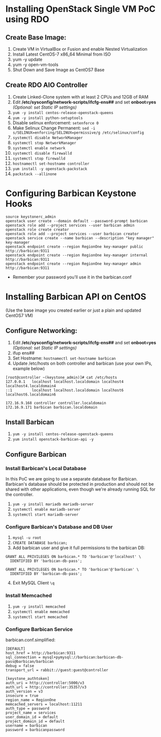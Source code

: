 # Installing OpenStack Single VM PoC using RDO

## Create Base Image:
1. Create VM in VirtualBox or Fusion and enable Nested Virtualization
2. Install Latest CentOS-7 x86_64 Minimal from ISO
3. yum -y update
4. yum -y open-vm-tools
5. Shut Down and Save Image as CentOS7 Base

## Create RDO AIO Controller
1. Create Linked-Clone system with at least 2 CPUs and 12GB of RAM
2. Edit __/etc/sysconfig/network-scripts/ifcfg-ens##__ and set __onboot=yes__ _(Optional: set Static IP settings)_
3. ```yum -y install centos-release-openstack-queens```
4. ```yum -y install python-setuptools```
5. Disable selinux enforcement: ```setenforce 0```
6. Make Selinux Change Permanent:  ```sed -i s/SELINUX=enforcing/SELINUX=permissive/g /etc/selinux/config```
7. ```systemctl disable NetworkManager```
8. ```systemctl stop NetworkManager```
9. ```systemctl enable network```
10. ```systemctl disable firewalld```
11. ```systemctl stop firewalld```
12. ```hostnamectl set-hostname controller```
13. ```yum install -y openstack-packstack```
14. ```packstack --allinone```

# Configuring Barbican Keystone Hooks

```
source keystonerc_admin
openstack user create --domain default --password-prompt barbican
openstack role add --project services --user barbican admin
openstack role create creator
openstack role add --project services --user barbican creator
openstack service create --name barbican --description "key manager" key-manager
openstack endpoint create --region RegionOne key-manager public http://barbican:9311
openstack endpoint create --region RegionOne key-manager internal http://barbican:9311
openstack endpoint create --region RegionOne key-manager admin http://barbican:9311
```
* Remember your password you'll use it in the barbican.conf

# Installing Barbican API on CentOS
(Use the base image you created earlier or just a plain and updated CentOS7 VM)

## Configure Networking:
1. Edit __/etc/sysconfig/network-scripts/ifcfg-ens##__ and set __onboot=yes__ _(Optional: set Static IP settings)_
2. ifup ens##
3. Set Hostname: ```hostnamectl set-hostname barbican```
4. Update /etc/hosts on both controller and barbican (use your own IPs, example below)
```
[root@controller ~(keystone_admin)]# cat /etc/hosts
127.0.0.1   localhost localhost.localdomain localhost4 localhost4.localdomain4
::1         localhost localhost.localdomain localhost6 localhost6.localdomain6

172.16.9.168 controller controller.localdomain
172.16.9.171 barbican barbican.localdomain
```

## Install Barbican
1. ```yum -y install centos-release-openstack-queens```
2. ```yum install openstack-barbican-api -y```

## Configure Barbican

### Install Barbican's Local Database
In this PoC we are going to use a separate database for Barbican.  Barbican's database should be protected in production and should not be shared with other applications, even though we're already running SQL for the controller.  

1. ```yum -y install mariadb mariadb-server```
2. ```systemctl enable mariadb-server```
3. ```systemctl start mariadb-server```

### Configure Barbican's Database and DB User
1. ```mysql -u root```
2. ```CREATE DATABASE barbican;```
3. Add barbican user and give it full permissions to the barbican DB:
```
GRANT ALL PRIVILEGES ON barbican.* TO 'barbican'@'localhost' \
  IDENTIFIED BY 'barbican-db-pass';
```
```
GRANT ALL PRIVILEGES ON barbican.* TO 'barbican'@'barbican' \
  IDENTIFIED BY 'barbican-db-pass';
```
4. Exit MySQL Client ```\q```

### Install Memcached
1. ```yum -y install memcached```
2. ```systemctl enable memcached```
3. ```systemctl start memcached```

### Configure Barbican Service

barbican.conf.simplified:
```
[DEFAULT]
host_href = http://barbican:9311
sql_connection = mysql+pymysql://barbican:barbican-db-pass@barbican/barbican
debug = false
transport_url = rabbit://guest:guest@controller

[keystone_authtoken]
auth_uri = http://controller:5000/v3
auth_url = http://controller:35357/v3
auth_version = v3
insecure = true
region_name = RegionOne
memcached_servers = localhost:11211
auth_type = password
project_name = services
user_domain_id = default
project_domain_id = default
username = barbican
password = barbicanpassword
```
